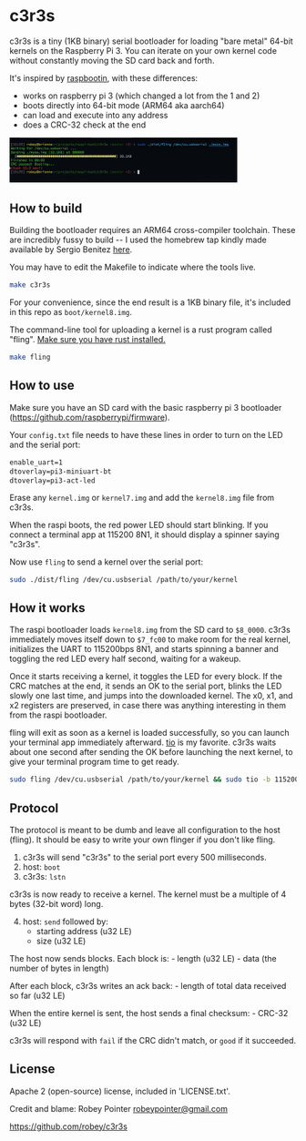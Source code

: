 
# c3r3s

c3r3s is a tiny (1KB binary) serial bootloader for loading "bare metal" 64-bit kernels on the Raspberry Pi 3. You can iterate on your own kernel code without constantly moving the SD card back and forth.

It's inspired by [raspbootin](https://github.com/mrvn/raspbootin), with these differences:

  - works on raspberry pi 3 (which changed a lot from the 1 and 2)
  - boots directly into 64-bit mode (ARM64 aka aarch64)
  - can load and execute into any address
  - does a CRC-32 check at the end

<img src="screenshot.png" width="400">

## How to build

Building the bootloader requires an ARM64 cross-compiler toolchain. These are incredibly fussy to build -- I used the homebrew tap kindly made available by Sergio Benitez [here](https://github.com/SergioBenitez/homebrew-osxct).

You may have to edit the Makefile to indicate where the tools live.

```sh
make c3r3s
```

For your convenience, since the end result is a 1KB binary file, it's included in this repo as `boot/kernel8.img`.

The command-line tool for uploading a kernel is a rust program called "fling". [Make sure you have rust installed.](https://www.rust-lang.org/en-US/install.html)

```sh
make fling
```

## How to use

Make sure you have an SD card with the basic raspberry pi 3 bootloader (https://github.com/raspberrypi/firmware).

Your `config.txt` file needs to have these lines in order to turn on the LED and the serial port:

```
enable_uart=1
dtoverlay=pi3-miniuart-bt
dtoverlay=pi3-act-led
```

Erase any `kernel.img` or `kernel7.img` and add the `kernel8.img` file from c3r3s.

When the raspi boots, the red power LED should start blinking. If you connect a terminal app at 115200 8N1, it should display a spinner saying "c3r3s".

Now use `fling` to send a kernel over the serial port:

```sh
sudo ./dist/fling /dev/cu.usbserial /path/to/your/kernel
```

## How it works

The raspi bootloader loads `kernel8.img` from the SD card to `$8_0000`. c3r3s immediately moves itself down to `$7_fc00` to make room for the real kernel, initializes the UART to 115200bps 8N1, and starts spinning a banner and toggling the red LED every half second, waiting for a wakeup.

Once it starts receiving a kernel, it toggles the LED for every block. If the CRC matches at the end, it sends an OK to the serial port, blinks the LED slowly one last time, and jumps into the downloaded kernel. The x0, x1, and x2 registers are preserved, in case there was anything interesting in them from the raspi bootloader.

fling will exit as soon as a kernel is loaded successfully, so you can launch your terminal app immediately afterward. [tio](https://tio.github.io/) is my favorite. c3r3s waits about one second after sending the OK before launching the next kernel, to give your terminal program time to get ready.

```sh
sudo fling /dev/cu.usbserial /path/to/your/kernel && sudo tio -b 115200 /dev/cu.usbserial
```

## Protocol

The protocol is meant to be dumb and leave all configuration to the host (fling). It should be easy to write your own flinger if you don't like fling.

1. c3r3s will send "c3r3s" to the serial port every 500 milliseconds.
2. host: `boot`
3. c3r3s: `lstn`

c3r3s is now ready to receive a kernel. The kernel must be a multiple of 4 bytes (32-bit word) long.

4. host: `send` followed by:
    - starting address (u32 LE)
    - size (u32 LE)

The host now sends blocks. Each block is:
    - length (u32 LE)
    - data (the number of bytes in length)

After each block, c3r3s writes an ack back:
    - length of total data received so far (u32 LE)

When the entire kernel is sent, the host sends a final checksum:
    - CRC-32 (u32 LE)

c3r3s will respond with `fail` if the CRC didn't match, or `good` if it succeeded.


## License

Apache 2 (open-source) license, included in 'LICENSE.txt'.

Credit and blame: Robey Pointer <robeypointer@gmail.com>

https://github.com/robey/c3r3s

